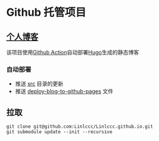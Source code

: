 # Github 托管项目

## [个人博客](https://linlccc.com)

该项目使用[Github Action](https://docs.github.com/en/actions)自动部署[Hugo](https://github.com/gohugoio/hugo)生成的静态博客

### 自动部署

- 推送 [src](src) 目录的更新
- 推送 [deploy-blog-to-github-pages](.github/workflows/deploy-blog-to-github-pages.yml) 文件

## 拉取

~~~ git
git clone git@github.com:Linlccc/Linlccc.github.io.git
git submodule update --init --recursive
~~~
